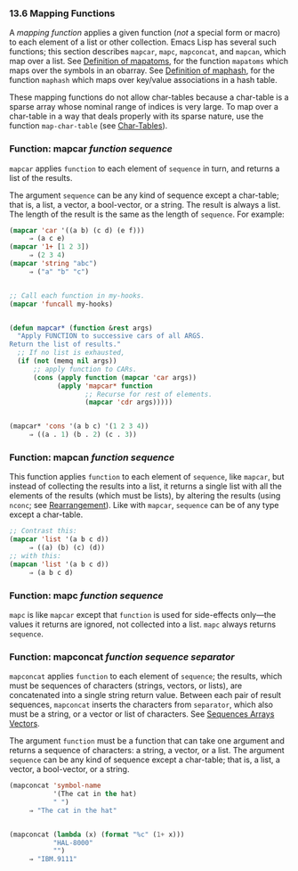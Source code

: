 

### 13.6 Mapping Functions

A *mapping function* applies a given function (*not* a special form or macro) to each element of a list or other collection. Emacs Lisp has several such functions; this section describes `mapcar`, `mapc`, `mapconcat`, and `mapcan`, which map over a list. See [Definition of mapatoms](Creating-Symbols.html#Definition-of-mapatoms), for the function `mapatoms` which maps over the symbols in an obarray. See [Definition of maphash](Hash-Access.html#Definition-of-maphash), for the function `maphash` which maps over key/value associations in a hash table.

These mapping functions do not allow char-tables because a char-table is a sparse array whose nominal range of indices is very large. To map over a char-table in a way that deals properly with its sparse nature, use the function `map-char-table` (see [Char-Tables](Char_002dTables.html)).

### Function: **mapcar** *function sequence*

`mapcar` applies `function` to each element of `sequence` in turn, and returns a list of the results.

The argument `sequence` can be any kind of sequence except a char-table; that is, a list, a vector, a bool-vector, or a string. The result is always a list. The length of the result is the same as the length of `sequence`. For example:

```lisp
(mapcar 'car '((a b) (c d) (e f)))
     ⇒ (a c e)
(mapcar '1+ [1 2 3])
     ⇒ (2 3 4)
(mapcar 'string "abc")
     ⇒ ("a" "b" "c")
```

```lisp
```

```lisp
;; Call each function in my-hooks.
(mapcar 'funcall my-hooks)
```

```lisp
```

```lisp
(defun mapcar* (function &rest args)
  "Apply FUNCTION to successive cars of all ARGS.
Return the list of results."
  ;; If no list is exhausted,
  (if (not (memq nil args))
      ;; apply function to CARs.
      (cons (apply function (mapcar 'car args))
            (apply 'mapcar* function
                   ;; Recurse for rest of elements.
                   (mapcar 'cdr args)))))
```

```lisp
```

```lisp
(mapcar* 'cons '(a b c) '(1 2 3 4))
     ⇒ ((a . 1) (b . 2) (c . 3))
```

### Function: **mapcan** *function sequence*

This function applies `function` to each element of `sequence`, like `mapcar`, but instead of collecting the results into a list, it returns a single list with all the elements of the results (which must be lists), by altering the results (using `nconc`; see [Rearrangement](Rearrangement.html)). Like with `mapcar`, `sequence` can be of any type except a char-table.

```lisp
;; Contrast this:
(mapcar 'list '(a b c d))
     ⇒ ((a) (b) (c) (d))
;; with this:
(mapcan 'list '(a b c d))
     ⇒ (a b c d)
```

### Function: **mapc** *function sequence*

`mapc` is like `mapcar` except that `function` is used for side-effects only—the values it returns are ignored, not collected into a list. `mapc` always returns `sequence`.

### Function: **mapconcat** *function sequence separator*

`mapconcat` applies `function` to each element of `sequence`; the results, which must be sequences of characters (strings, vectors, or lists), are concatenated into a single string return value. Between each pair of result sequences, `mapconcat` inserts the characters from `separator`, which also must be a string, or a vector or list of characters. See [Sequences Arrays Vectors](Sequences-Arrays-Vectors.html).

The argument `function` must be a function that can take one argument and returns a sequence of characters: a string, a vector, or a list. The argument `sequence` can be any kind of sequence except a char-table; that is, a list, a vector, a bool-vector, or a string.

```lisp
(mapconcat 'symbol-name
           '(The cat in the hat)
           " ")
     ⇒ "The cat in the hat"
```

```lisp
```

```lisp
(mapconcat (lambda (x) (format "%c" (1+ x)))
           "HAL-8000"
           "")
     ⇒ "IBM.9111"
```
